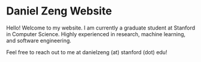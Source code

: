# Daniel Zeng Website
Hello! Welcome to my website.
I am currently a graduate student at Stanford in Computer Science. Highly experienced in research, machine learning, and software engineering.

Feel free to reach out to me at danielzeng (at) stanford (dot) edu! 
